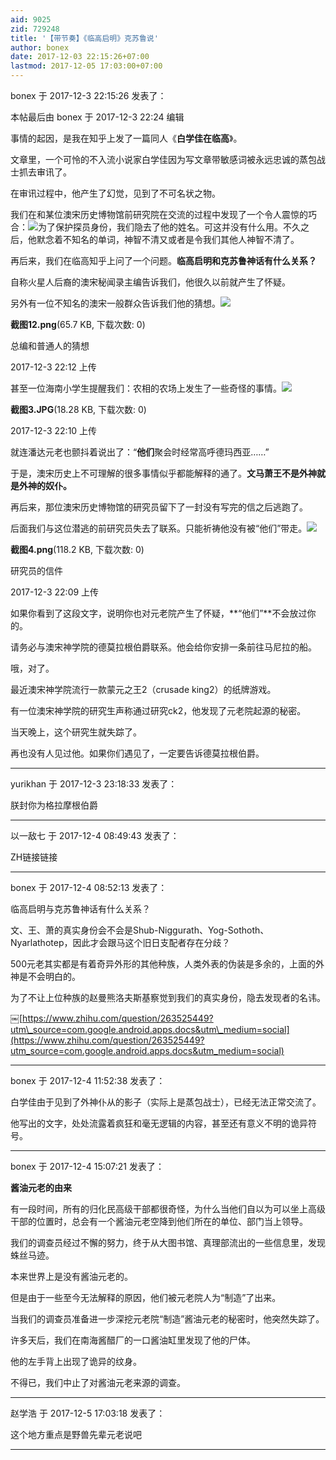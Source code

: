 ```yaml
---
aid: 9025
zid: 729248
title: '【带节奏】《临高启明》克苏鲁说'
author: bonex
date: 2017-12-03 22:15:26+07:00
lastmod: 2017-12-05 17:03:00+07:00
---
```


bonex 于 2017-12-3 22:15:26 发表了：

本帖最后由 bonex 于 2017-12-3 22:24 编辑 

事情的起因，是我在知乎上发了一篇同人《**白学佳在临高**》。

文章里，一个可怜的不入流小说家白学佳因为写文章带敏感词被永远忠诚的蒸包战士抓去审讯了。

在审讯过程中，他产生了幻觉，见到了不可名状之物。

我们在和某位澳宋历史博物馆前研究院在交流的过程中发现了一个令人震惊的巧合：![](https://pic1.zhimg.com/50/v2-70ecb41612b21c08f89bb59bcc808f38_hd.jpg)为了保护探员身份，我们隐去了他的姓名。可这并没有什么用。不久之后，他默念着不知名的单词，神智不清又或者是令我们其他人神智不清了。

再后来，我们在临高知乎上问了一个问题。**临高启明和克苏鲁神话有什么关系？**

自称火星人后裔的澳宋秘闻录主编告诉我们，他很久以前就产生了怀疑。

另外有一位不知名的澳宋一般群众告诉我们他的猜想。![](https://mirrors.tuna.tsinghua.edu.cn/osdn/lgqm/72877/221218t3k685qlm7v4wsnw.png)



**截图12.png**(65.7 KB, 下载次数: 0)



总编和普通人的猜想



2017-12-3 22:12 上传



甚至一位海南小学生提醒我们：农相的农场上发生了一些奇怪的事情。![](https://mirrors.tuna.tsinghua.edu.cn/osdn/lgqm/72877/221058raawgwzbt6zpbhh5.jpg)



**截图3.JPG**(18.28 KB, 下载次数: 0)



2017-12-3 22:10 上传



就连潘达元老也颤抖着说出了：“**他们**聚会时经常高呼德玛西亚……”

于是，澳宋历史上不可理解的很多事情似乎都能解释的通了。**文马萧王不是外神就是外神的奴仆。**

再后来，那位澳宋历史博物馆的研究员留下了一封没有写完的信之后逃跑了。

后面我们与这位潜逃的前研究员失去了联系。只能祈祷他没有被“他们”带走。![](https://mirrors.tuna.tsinghua.edu.cn/osdn/lgqm/72877/220908cyi7hei97ex0r4xy.png)



**截图4.png**(118.2 KB, 下载次数: 0)



研究员的信件



2017-12-3 22:09 上传



如果你看到了这段文字，说明你也对元老院产生了怀疑，**“他们”**不会放过你的。

请务必与澳宋神学院的德莫拉根伯爵联系。他会给你安排一条前往马尼拉的船。

哦，对了。

最近澳宋神学院流行一款蒙元之王2（crusade king2）的纸牌游戏。

有一位澳宋神学院的研究生声称通过研究ck2，他发现了元老院起源的秘密。

当天晚上，这个研究生就失踪了。

再也没有人见过他。如果你们遇见了，一定要告诉德莫拉根伯爵。

---------

yurikhan 于 2017-12-3 23:18:33 发表了：

朕封你为格拉摩根伯爵

---------

以一敌七 于 2017-12-4 08:49:43 发表了：

ZH链接链接

---------

bonex 于 2017-12-4 08:52:13 发表了：

临高启明与克苏鲁神话有什么关系？

文、王、萧的真实身份会不会是Shub-Niggurath、Yog-Sothoth、Nyarlathotep，因此才会跟马这个旧日支配者存在分歧？

500元老其实都是有着奇异外形的其他种族，人类外表的伪装是多余的，上面的外神是不会明白的。

为了不让上位种族的赵曼熊洛夫斯基察觉到我们的真实身份，隐去发现者的名讳。

￼[https://www.zhihu.com/question/263525449?utm\_source=com.google.android.apps.docs&utm\_medium=social](https://www.zhihu.com/question/263525449?utm_source=com.google.android.apps.docs&utm_medium=social)

---------

bonex 于 2017-12-4 11:52:38 发表了：

白学佳由于见到了外神仆从的影子（实际上是蒸包战士），已经无法正常交流了。

他写出的文字，处处流露着疯狂和毫无逻辑的内容，甚至还有意义不明的诡异符号。

---------

bonex 于 2017-12-4 15:07:21 发表了：

**酱油元老的由来**

有一段时间，所有的归化民高级干部都很奇怪，为什么当他们自以为可以坐上高级干部的位置时，总会有一个酱油元老空降到他们所在的单位、部门当上领导。

我们的调查员经过不懈的努力，终于从大图书馆、真理部流出的一些信息里，发现蛛丝马迹。

本来世界上是没有酱油元老的。

但是由于一些至今无法解释的原因，他们被元老院人为“制造”了出来。

当我们的调查员准备进一步深挖元老院“制造”酱油元老的秘密时，他突然失踪了。

许多天后，我们在南海酱醋厂的一口酱油缸里发现了他的尸体。

他的左手背上出现了诡异的纹身。

不得已，我们中止了对酱油元老来源的调查。

---------

赵学浩 于 2017-12-5 17:03:18 发表了：

这个地方重点是野兽先辈元老说吧

---------

